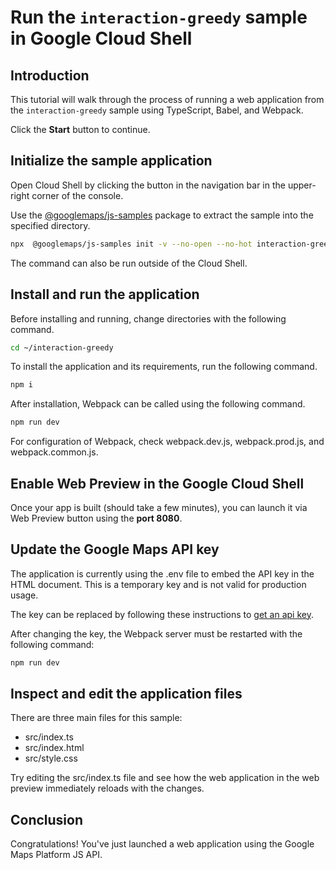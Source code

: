 # Run the `interaction-greedy` sample in Google Cloud Shell

<walkthrough-tutorial-duration duration="10"/>

## Introduction

This tutorial will walk through the process of running a web application from
the `interaction-greedy` sample using TypeScript, Babel, and Webpack.

Click the **Start** button to continue.

## Initialize the sample application

Open Cloud Shell by clicking the
<walkthrough-cloud-shell-icon></walkthrough-cloud-shell-icon> button in the
navigation bar in the upper-right corner of the console.

Use the [@googlemaps/js-samples](https://www.npmjs.com/package/@googlemaps/js-samples) package to 
extract the sample into the specified directory.

```bash
npx  @googlemaps/js-samples init -v --no-open --no-hot interaction-greedy ~/interaction-greedy
```

The command can also be run outside of the Cloud Shell.

## Install and run the application

Before installing and running, change directories with the following command.

```bash
cd ~/interaction-greedy
```

To install the application and its requirements, run the following command.

```bash
npm i
```

After installation, Webpack can be called using the following command.

```bash
npm run dev
```

For configuration of Webpack, check
<walkthrough-editor-open-file filePath="interaction-greedy/webpack.dev.js">webpack.dev.js</walkthrough-editor-open-file>,
<walkthrough-editor-open-file filePath="interaction-greedy/webpack.prod.js">webpack.prod.js</walkthrough-editor-open-file>,
and
<walkthrough-editor-open-file filePath="interaction-greedy/webpack.common.js">webpack.common.js</walkthrough-editor-open-file>.

## Enable Web Preview in the Google Cloud Shell

Once your app is built (should take a few minutes), you can launch it via
<walkthrough-spotlight-pointer target="cloudshell" spotlightId="devshell-web-preview-button">Web
Preview button</walkthrough-spotlight-pointer> using the **port 8080**.

## Update the Google Maps API key

The application is currently using the
<walkthrough-editor-open-file filePath="interaction-greedy/.env">.env</walkthrough-editor-open-file>
file to embed the API key in the HTML document. This is a temporary key and is
not valid for production usage.

The key can be replaced by following these instructions to
[get an api key](https://developers.google.com/maps/documentation/javascript/get-api-key).

After changing the key, the Webpack server must be restarted with the following
command:

```bash
npm run dev
```

## Inspect and edit the application files

There are three main files for this sample:

*   <walkthrough-editor-open-file filePath="interaction-greedy/src/index.ts">src/index.ts</walkthrough-editor-open-file>
*   <walkthrough-editor-open-file filePath="interaction-greedy/src/index.html">src/index.html</walkthrough-editor-open-file>
*   <walkthrough-editor-open-file filePath="interaction-greedy/src/style.css">src/style.css</walkthrough-editor-open-file>

Try editing the <walkthrough-editor-open-file filePath="interaction-greedy/src/index.ts">src/index.ts</walkthrough-editor-open-file> file and see how the web application in the web preview immediately reloads with the changes.

## Conclusion

<walkthrough-conclusion-trophy></walkthrough-conclusion-trophy>

Congratulations! You've just launched a web application using the Google Maps
Platform JS API.
